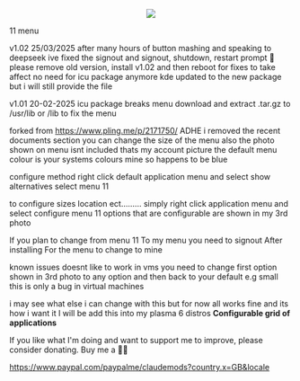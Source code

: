 <p align="center">
<img src="https://i.postimg.cc/JhMRf2RZ/claudemods-03-17-2025.gif">	

11 menu 


v1.02 25/03/2025 
after many hours of button mashing and speaking to deepseek ive fixed the signout and signout, shutdown, restart prompt 🚀
please remove old version, install v1.02 and then reboot for fixes to take affect
no need for icu package anymore kde updated to  the new package but i will still provide the file 

v1.01 20-02-2025
icu package breaks menu download and extract .tar.gz to /usr/lib or /lib to fix the menu 

forked from https://www.pling.me/p/2171750/ ADHE
i removed the recent documents section
you can change the size of the menu 
also the photo shown on menu isnt included thats my account picture
the default menu colour is your systems colours mine so happens to be blue

configure method
right click default application menu and select show alternatives
select menu 11 

to configure sizes location ect.........
simply right click application menu and select configure menu 11
options that are configurable are shown in my 3rd photo 

If you plan to change from menu 11
To my menu you need to signout
After installing For the menu to change to mine

known issues 
doesnt like to work in vms you need to change first option shown in 3rd photo
to any option and then back to your default e.g small this is only a bug in virtual machines


i may see what else i can change with this but for now all works fine and its how i want it
I will be add this into my plasma 6 distros
**Configurable grid of applications**


If you like what I'm doing and want to support me to improve, please consider donating.
Buy me a 🍕🥧

https://www.paypal.com/paypalme/claudemods?country.x=GB&locale
